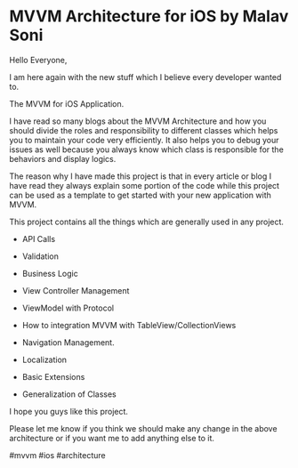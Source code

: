 # MVVM Architecture for iOS by Malav Soni

Hello Everyone,

I am here again with the new stuff which I believe every developer wanted to.

The MVVM for iOS Application. 

I have read so many blogs about the MVVM Architecture and how you should divide the roles and responsibility to different classes which helps you to maintain your code very efficiently. It also helps you to debug your issues as well because you always know which class is responsible for the behaviors and display logics.

The reason why I have made this project is that in every article or blog I have read they always explain some portion of the code while this project can be used as a template to get started with your new application with MVVM.

This project contains all the things which are generally used in any project. 

- API Calls

- Validation

- Business Logic

- View Controller Management

- ViewModel with Protocol

- How to integration MVVM with TableView/CollectionViews

- Navigation Management.

- Localization

- Basic Extensions

- Generalization of Classes

I hope you guys like this project.

Please let me know if you think we should make any change in the above architecture or if you want me to add anything else to it. 

#mvvm #ios #architecture
